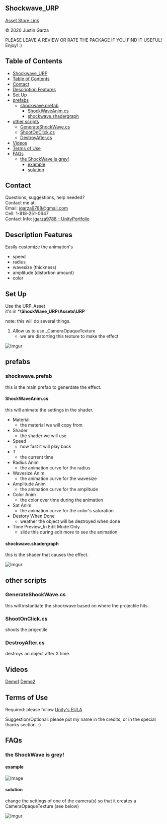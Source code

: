 Shockwave_URP
-------------------------------------

[Asset Store Link](http://u3d.as/1xYk)  

© 2020 Justin Garza

PLEASE LEAVE A REVIEW OR RATE THE PACKAGE IF YOU FIND IT USEFUL!
Enjoy! :)

## Table of Contents

<!-- TOC -->

- [Shockwave_URP](#shockwave_urp)
- [Table of Contents](#table-of-contents)
- [Contact](#contact)
- [Description Features](#description-features)
- [Set Up](#set-up)
- [prefabs](#prefabs)
    - [shockwave.prefab](#shockwaveprefab)
        - [ShockWaveAnim.cs](#shockwaveanimcs)
        - [shockwave.shadergraph](#shockwaveshadergraph)
- [other scripts](#other-scripts)
    - [GenerateShockWave.cs](#generateshockwavecs)
    - [ShootOnClick.cs](#shootonclickcs)
    - [DestroyAfter.cs](#destroyaftercs)
- [Videos](#videos)
- [Terms of Use](#terms-of-use)
- [FAQs](#faqs)
    - [the ShockWave is grey!](#the-shockwave-is-grey)
        - [example](#example)
        - [solution](#solution)

<!-- /TOC -->

## Contact

Questions, suggestions, help needed?  
Contact me at:  
Email: jgarza9788@gmail.com  
Cell: 1-818-251-0647  
Contact Info: [jgarza9788 - UnityPortfolio](https://github.com/jgarza9788/UnityPortfolio)  

## Description Features

Easily customize the animation's

* speed
* radius
* wavesize (thickness)
* amplitude (distortion amount)
* color

## Set Up

Use the URP_Asset  
it's in ***\ShockWave_URP\Assets\URP**

note: this will do several things.

1. Allow us to use _CameraOpaqueTexture
   * we are distorting this texture to make the effect

![Imgur](https://i.imgur.com/HgPbaSN.png)

## prefabs

### shockwave.prefab

this is the main prefab to generdate the effect.

#### ShockWaveAnim.cs

this will animate the settings in the shader.

* Material
  * the material we will copy from
* Shader
  * the shader we will use
* Speed
  * how fast it will play back
* T
  * the current time
* Radius Anim
  * the animation curve for the radius
* Wavesize Anim
  * the animation curve for the wavesize
* Amplitude Anim
  * the animation curve for the amplitude
* Color Anim
  * the color over time during the animation
* Sat Anim
  * the animation curve for the color's saturation
* Destory When Done
  * weather the object will be destroyed when done
* Time Preview_In Edit Mode Only
  * slide this during edit more to see the animation

#### shockwave.shadergraph

this is the shader that causes the effect.

![Imgur](https://i.imgur.com/00rpXaa.png)

## other scripts

### GenerateShockWave.cs

this will instantiate the shockwave based on where the projectile hits.

### ShootOnClick.cs

shoots the projectile

### DestroyAfter.cs

destroys an object after X time.

## Videos

[Demo1](https://www.youtube.com/watch?v=lg5CAIxP-ww)
[Demo2](https://www.youtube.com/watch?v=Z_wAd-TFDAY)

## Terms of Use

Required:
please follow [Unity's EULA](https://unity3d.com/legal/as_terms) 

Suggestion/Optional:
please put my name in the credits, or in the special thanks section. :)  



## FAQs

### the ShockWave is grey!

#### example

![Image](https://i.imgur.com/erOB8di.png)

#### solution

change the settings of one of the camera(s) so that it creates a CameraOpaqueTexture (see below)

![Imgur](https://i.imgur.com/vk3a1D7.png)


